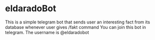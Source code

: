 # eldaradoBot
This is a simple telegram bot that sends user an interesting fact from its database whenever user gives /fakt command
You can join this bot in telegram. The username is @eldaradobot
